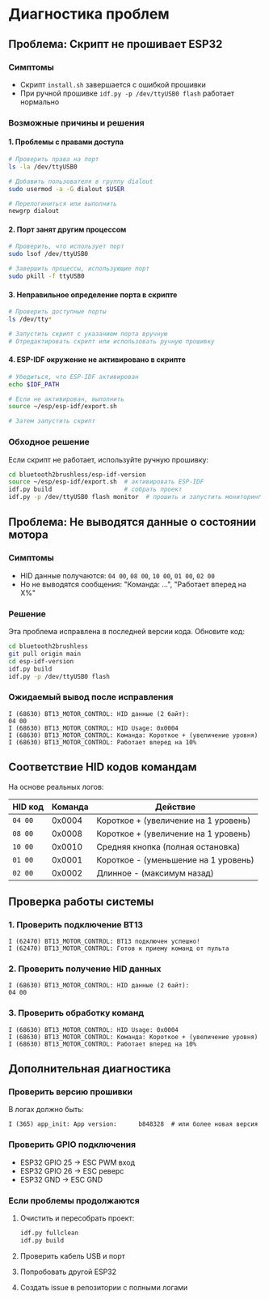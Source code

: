# Диагностика проблем

## Проблема: Скрипт не прошивает ESP32

### Симптомы
- Скрипт `install.sh` завершается с ошибкой прошивки
- При ручной прошивке `idf.py -p /dev/ttyUSB0 flash` работает нормально

### Возможные причины и решения

#### 1. Проблемы с правами доступа
```bash
# Проверить права на порт
ls -la /dev/ttyUSB0

# Добавить пользователя в группу dialout
sudo usermod -a -G dialout $USER

# Перелогиниться или выполнить
newgrp dialout
```

#### 2. Порт занят другим процессом
```bash
# Проверить, что использует порт
sudo lsof /dev/ttyUSB0

# Завершить процессы, использующие порт
sudo pkill -f ttyUSB0
```

#### 3. Неправильное определение порта в скрипте
```bash
# Проверить доступные порты
ls /dev/tty*

# Запустить скрипт с указанием порта вручную
# Отредактировать скрипт или использовать ручную прошивку
```

#### 4. ESP-IDF окружение не активировано в скрипте
```bash
# Убедиться, что ESP-IDF активирован
echo $IDF_PATH

# Если не активирован, выполнить
source ~/esp/esp-idf/export.sh

# Затем запустить скрипт
```

### Обходное решение
Если скрипт не работает, используйте ручную прошивку:

```bash
cd bluetooth2brushless/esp-idf-version
source ~/esp/esp-idf/export.sh  # активировать ESP-IDF
idf.py build                    # собрать проект
idf.py -p /dev/ttyUSB0 flash monitor  # прошить и запустить мониторинг
```

## Проблема: Не выводятся данные о состоянии мотора

### Симптомы
- HID данные получаются: `04 00`, `08 00`, `10 00`, `01 00`, `02 00`
- Но не выводятся сообщения: "Команда: ...", "Работает вперед на X%"

### Решение
Эта проблема исправлена в последней версии кода. Обновите код:

```bash
cd bluetooth2brushless
git pull origin main
cd esp-idf-version
idf.py build
idf.py -p /dev/ttyUSB0 flash
```

### Ожидаемый вывод после исправления
```
I (68630) BT13_MOTOR_CONTROL: HID данные (2 байт):
04 00 
I (68630) BT13_MOTOR_CONTROL: HID Usage: 0x0004
I (68630) BT13_MOTOR_CONTROL: Команда: Короткое + (увеличение уровня)
I (68630) BT13_MOTOR_CONTROL: Работает вперед на 10%
```

## Соответствие HID кодов командам

На основе реальных логов:

| HID код | Команда | Действие |
|---------|---------|----------|
| `04 00` | 0x0004 | Короткое + (увеличение на 1 уровень) |
| `08 00` | 0x0008 | Короткое + (увеличение на 1 уровень) |
| `10 00` | 0x0010 | Средняя кнопка (полная остановка) |
| `01 00` | 0x0001 | Короткое - (уменьшение на 1 уровень) |
| `02 00` | 0x0002 | Длинное - (максимум назад) |

## Проверка работы системы

### 1. Проверить подключение BT13
```
I (62470) BT13_MOTOR_CONTROL: BT13 подключен успешно!
I (62470) BT13_MOTOR_CONTROL: Готов к приему команд от пульта
```

### 2. Проверить получение HID данных
```
I (68630) BT13_MOTOR_CONTROL: HID данные (2 байт):
04 00 
```

### 3. Проверить обработку команд
```
I (68630) BT13_MOTOR_CONTROL: HID Usage: 0x0004
I (68630) BT13_MOTOR_CONTROL: Команда: Короткое + (увеличение уровня)
I (68630) BT13_MOTOR_CONTROL: Работает вперед на 10%
```

## Дополнительная диагностика

### Проверить версию прошивки
В логах должно быть:
```
I (365) app_init: App version:      b848328  # или более новая версия
```

### Проверить GPIO подключения
- ESP32 GPIO 25 → ESC PWM вход
- ESP32 GPIO 26 → ESC реверс  
- ESP32 GND → ESC GND

### Если проблемы продолжаются
1. Очистить и пересобрать проект:
   ```bash
   idf.py fullclean
   idf.py build
   ```

2. Проверить кабель USB и порт

3. Попробовать другой ESP32

4. Создать issue в репозитории с полными логами